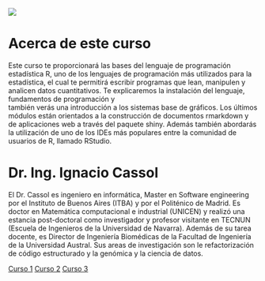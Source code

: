 ![](Curso.png)

# Acerca de este curso

Este curso te proporcionará las bases del lenguaje de programación estadística R, 
   uno de los lenguajes de programación más utilizados para la estadística, el cual te permitirá escribir programas que lean, 
   manipulen y analicen datos cuantitativos. Te explicaremos la instalación del lenguaje, fundamentos de programación y  
   también verás una introducción a los sistemas base de gráficos. Los últimos módulos están orientados a la construcción 
de documentos rmarkdown y de aplicaciones web a través del paquete shiny. Además también abordarás la utilización de uno 
   de los IDEs más populares entre la comunidad de usuarios de R, llamado RStudio.
  
# Dr. Ing. Ignacio Cassol

El Dr. Cassol es ingeniero en informática, Master en Software engineering por el Instituto de Buenos Aires (ITBA) y por el Politénico de Madrid. 
     Es doctor en Matemática computacional e industrial (UNICEN) y realizó una estancia post-doctoral como investigador y profesor visitante
     en TECNUN (Escuela de Ingenieros de la Universidad de Navarra). Además de su tarea docente, es Director de Ingeniería Biomédicas de la 
     Facultad de Ingeniería de la Universidad Austral. 
     Sus areas de investigación son le refactorización de código estructurado y la genómica y la ciencia de datos.
     
[Curso 1]("/Mod1.html")
[Curso 2]("/Mod2.html")
[Curso 3]("/Mod3.html")
